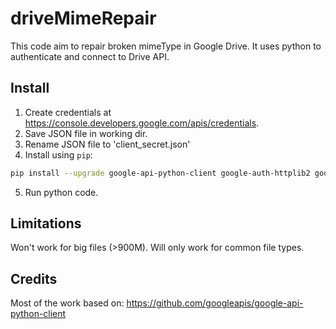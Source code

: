 # driveMimeRepair
This code aim to repair broken mimeType in Google Drive.
It uses python to authenticate and connect to Drive API.

## Install
1. Create credentials at https://console.developers.google.com/apis/credentials.
2. Save JSON file in working dir.
3. Rename JSON file to 'client_secret.json'
4. Install using `pip`:
```bash
pip install --upgrade google-api-python-client google-auth-httplib2 google-auth-oauthlib
```
5. Run python code.

## Limitations
Won't work for big files (>900M).
Will only work for common file types.

## Credits
Most of the work based on: https://github.com/googleapis/google-api-python-client
